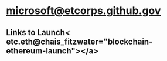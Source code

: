 # microsoft@etcorps.github.gov
 ## Links to Launch&lt; etc.eth@chais_fitzwater="blockchain-ethereum-launch">&lt;/a>
